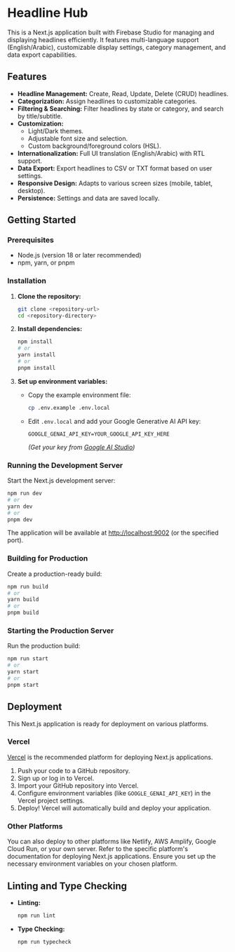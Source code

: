 # Headline Hub

This is a Next.js application built with Firebase Studio for managing and displaying headlines efficiently. It features multi-language support (English/Arabic), customizable display settings, category management, and data export capabilities.

## Features

*   **Headline Management:** Create, Read, Update, Delete (CRUD) headlines.
*   **Categorization:** Assign headlines to customizable categories.
*   **Filtering & Searching:** Filter headlines by state or category, and search by title/subtitle.
*   **Customization:**
    *   Light/Dark themes.
    *   Adjustable font size and selection.
    *   Custom background/foreground colors (HSL).
*   **Internationalization:** Full UI translation (English/Arabic) with RTL support.
*   **Data Export:** Export headlines to CSV or TXT format based on user settings.
*   **Responsive Design:** Adapts to various screen sizes (mobile, tablet, desktop).
*   **Persistence:** Settings and data are saved locally.

## Getting Started

### Prerequisites

*   Node.js (version 18 or later recommended)
*   npm, yarn, or pnpm

### Installation

1.  **Clone the repository:**
    ```bash
    git clone <repository-url>
    cd <repository-directory>
    ```

2.  **Install dependencies:**
    ```bash
    npm install
    # or
    yarn install
    # or
    pnpm install
    ```

3.  **Set up environment variables:**
    *   Copy the example environment file:
        ```bash
        cp .env.example .env.local
        ```
    *   Edit `.env.local` and add your Google Generative AI API key:
        ```
        GOOGLE_GENAI_API_KEY=YOUR_GOOGLE_API_KEY_HERE
        ```
        *(Get your key from [Google AI Studio](https://aistudio.google.com/app/apikey))*

### Running the Development Server

Start the Next.js development server:

```bash
npm run dev
# or
yarn dev
# or
pnpm dev
```

The application will be available at [http://localhost:9002](http://localhost:9002) (or the specified port).

### Building for Production

Create a production-ready build:

```bash
npm run build
# or
yarn build
# or
pnpm build
```

### Starting the Production Server

Run the production build:

```bash
npm run start
# or
yarn start
# or
pnpm start
```

## Deployment

This Next.js application is ready for deployment on various platforms.

### Vercel

[Vercel](https://vercel.com) is the recommended platform for deploying Next.js applications.

1.  Push your code to a GitHub repository.
2.  Sign up or log in to Vercel.
3.  Import your GitHub repository into Vercel.
4.  Configure environment variables (like `GOOGLE_GENAI_API_KEY`) in the Vercel project settings.
5.  Deploy! Vercel will automatically build and deploy your application.

### Other Platforms

You can also deploy to other platforms like Netlify, AWS Amplify, Google Cloud Run, or your own server. Refer to the specific platform's documentation for deploying Next.js applications. Ensure you set up the necessary environment variables on your chosen platform.

## Linting and Type Checking

*   **Linting:**
    ```bash
    npm run lint
    ```
*   **Type Checking:**
    ```bash
    npm run typecheck
    ```
